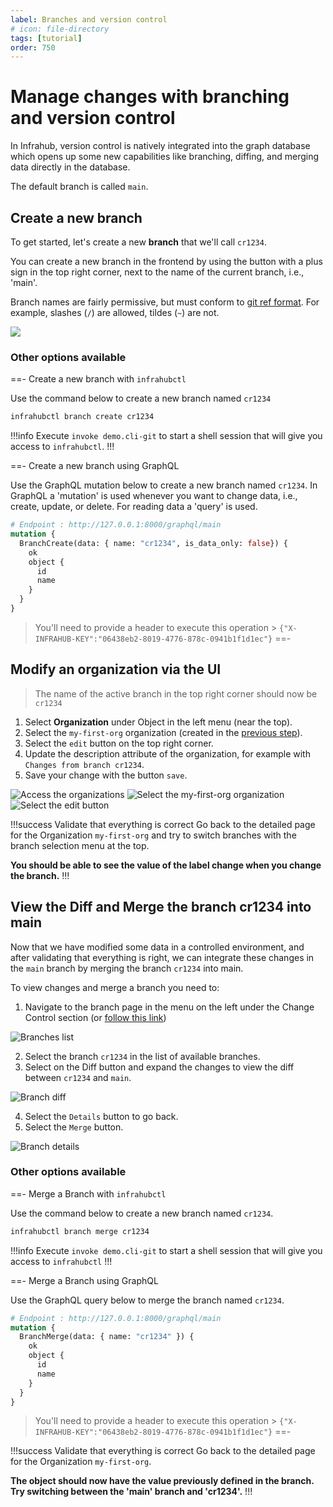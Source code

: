 ```yaml
---
label: Branches and version control
# icon: file-directory
tags: [tutorial]
order: 750
---
```

# Manage changes with branching and version control

In Infrahub, version control is natively integrated into the graph database which opens up some new capabilities like branching, diffing, and merging data directly in the database.

The default branch is called `main`.

## Create a new branch

To get started, let's create a new **branch** that we'll call `cr1234`.

You can create a new branch in the frontend by using the button with a plus sign in the top right corner, next to the name of the current branch, i.e., 'main'.

Branch names are fairly permissive, but must conform to [git ref format](https://git-scm.com/docs/git-check-ref-format). For example, slashes (`/`) are allowed, tildes (`~`) are not.

![](../../media/tutorial_1_branch_creation.png)

### Other options available

==- Create a new branch with `infrahubctl`

Use the command below to create a new branch named `cr1234`

```bash
infrahubctl branch create cr1234
```

!!!info
Execute `invoke demo.cli-git` to start a shell session that will give you access to `infrahubctl`.
!!!

==- Create a new branch using GraphQL

Use the GraphQL mutation below to create a new branch named `cr1234`. In GraphQL a 'mutation' is used
whenever you want to change data, i.e., create, update, or delete. For reading data a 'query' is used.

```graphql
# Endpoint : http://127.0.0.1:8000/graphql/main
mutation {
  BranchCreate(data: { name: "cr1234", is_data_only: false}) {
    ok
    object {
      id
      name
    }
  }
}
```

> You'll need to provide a header to execute this operation > `{"X-INFRAHUB-KEY":"06438eb2-8019-4776-878c-0941b1f1d1ec"}`
==-

## Modify an organization via the UI

> The name of the active branch in the top right corner should now be `cr1234`

1. Select **Organization** under Object in the left menu (near the top).
2. Select the `my-first-org` organization (created in the [previous step](./creating-an-object.md)).
3. Select the `edit` button on the top right corner.
4. Update the description attribute of the organization, for example with `Changes from branch cr1234`.
5. Save your change with the button `save`.

![Access the organizations](../../media/tutorial_1_organizations.png)
![Select the my-first-org organization](../../media/tutorial_1_organization_details.png)
![Select the `edit` button](../../media/tutorial_1_organization_edit.png)

!!!success Validate that everything is correct
Go back to the detailed page for the Organization `my-first-org` and try to switch branches with the branch selection menu at the top.

**You should be able to see the value of the label change when you change the branch.**
!!!

## View the Diff and Merge the branch cr1234 into main

Now that we have modified some data in a controlled environment, and after validating that everything is right, we can integrate these changes in the `main` branch by merging the branch `cr1234` into main.

To view changes and merge a branch you need to:

1. Navigate to the branch page in the menu on the left under the Change Control section (or [follow this link](http://localhost:8000/branches/))

![Branches list](../../media/tutorial_1_branch_list.png)

2. Select the branch `cr1234` in the list of available branches.
3. Select on the Diff button and expand the changes to view the diff between `cr1234` and `main`.

![Branch diff](../../media/tutorial_1_branch_diff.png)

4. Select the `Details` button to go back.
5. Select the `Merge` button.

![Branch details](../../media/tutorial_1_branch_details.png)

### Other options available

==- Merge a Branch with `infrahubctl`

Use the command below to create a new branch named `cr1234`.

```bash
infrahubctl branch merge cr1234
```

!!!info
Execute `invoke demo.cli-git` to start a shell session that will give you access to `infrahubctl`
!!!

==- Merge a Branch using GraphQL

Use the GraphQL query below to merge the branch named `cr1234`.

```graphql
# Endpoint : http://127.0.0.1:8000/graphql/main
mutation {
  BranchMerge(data: { name: "cr1234" }) {
    ok
    object {
      id
      name
    }
  }
}
```

> You'll need to provide a header to execute this operation > `{"X-INFRAHUB-KEY":"06438eb2-8019-4776-878c-0941b1f1d1ec"}`
==-

!!!success Validate that everything is correct
Go back to the detailed page for the Organization `my-first-org`.

**The object should now have the value previously defined in the branch. Try switching between the 'main' branch and 'cr1234'.**
!!!
